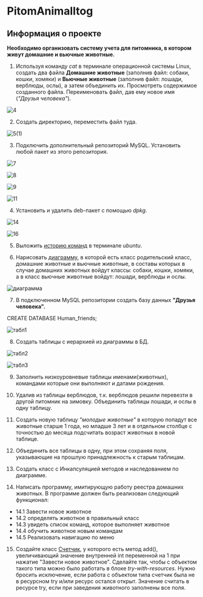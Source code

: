 # PitomAnimalItog
## Информация о проекте

**Необходимо организовать систему учета для питомника, в котором живут домашние и вьючные животные.**

1. Используя команду *cat* в терминале операционной системы Linux, создать
два файла **Домашние животные** (заполнив файл: собаки, кошки, хомяки) и **Вьючные животные** (заполнив файл: лошади, верблюды, ослы), а затем объединить их. Просмотреть содержимое созданного файла.
Переименовать файл, дав ему новое имя (*"Друзья человека"*).

![4](https://github.com/kir345/I_PITOMNIK_ANIMAL/assets/123649165/4c9095ff-6c08-4b72-9f5c-67d1cd4e967c)

2. Создать директорию, переместить файл туда.

![5(1)](https://github.com/kir345/I_PITOMNIK_ANIMAL/assets/123649165/964dc203-d53e-455a-9b75-e059cf9b9e90)

3. Подключить дополнительный репозиторий MySQL. Установить любой пакет
из этого репозитория.

![7](https://github.com/kir345/I_PITOMNIK_ANIMAL/assets/123649165/fec11ab6-e146-417b-994b-f4aad1590d8b)

![8](https://github.com/kir345/I_PITOMNIK_ANIMAL/assets/123649165/ce314086-2dad-4859-908a-4fce0506869c)

![9](https://github.com/kir345/I_PITOMNIK_ANIMAL/assets/123649165/c33d2515-1d13-47ad-8392-983fd05472fa)

![11](https://github.com/kir345/I_PITOMNIK_ANIMAL/assets/123649165/8bec9f20-a6fc-463f-9e26-141828213831)

4. Установить и удалить deb-пакет с помощью *dpkg*.

![14](https://github.com/kir345/I_PITOMNIK_ANIMAL/assets/123649165/bd5c9c0b-e455-4b66-b8b4-c67b63186f3d)

![16](https://github.com/kir345/I_PITOMNIK_ANIMAL/assets/123649165/aabfc795-55eb-4aa9-9313-b6dd8d7d613d)

5. Выложить [историю команд](HistoryComands.md) в терминале *ubuntu*.


6. Нарисовать [диаграмму](ANIMAL.drawio), в которой есть класс родительский класс, домашние
животные и вьючные животные, в составы которых в случае домашних
животных войдут классы: собаки, кошки, хомяки, а в класс вьючные животные
войдут: лошади, верблюды и ослы.

![диаграмма](https://github.com/kir345/I_PITOMNIK_ANIMAL/assets/123649165/60f2df6a-26d5-47b0-8b26-74bb75cc1569)

7. В подключенном MySQL репозитории создать базу данных **"Друзья
человека".**

CREATE DATABASE Human_friends;

![табл1](https://github.com/kir345/I_PITOMNIK_ANIMAL/assets/123649165/6bf82d27-a8de-4b7d-92aa-91fa9b574005)

8. Создать таблицы с иерархией из диаграммы в БД.
   
![табл2](https://github.com/kir345/I_PITOMNIK_ANIMAL/assets/123649165/1935dd0c-fb25-4ab6-883a-3add20cf75d5)

![табл3](https://github.com/kir345/I_PITOMNIK_ANIMAL/assets/123649165/c9bc5774-15fb-4f70-8f94-2b69852bb763)

9. Заполнить низкоуровневые таблицы именами(животных), командами
которые они выполняют и датами рождения.

10. Удалив из таблицы верблюдов, т.к. верблюдов решили перевезти в другой
питомник на зимовку. Объединить таблицы лошади, и ослы в одну таблицу.

11. Создать новую таблицу *"молодые животные"* в которую попадут все
животные старше 1 года, но младше 3 лет и в отдельном столбце с точностью
до месяца подсчитать возраст животных в новой таблице.

12. Объединить все таблицы в одну, при этом сохраняя поля, указывающие на
прошлую принадлежность к старым таблицам.

13. Создать класс с Инкапсуляцией методов и наследованием по диаграмме.

14. Написать программу, имитирующую работу реестра домашних животных.
В программе должен быть реализован следующий функционал:
* 14.1 Завести новое животное
* 14.2 определять животное в правильный класс
* 14.3 увидеть список команд, которое выполняет животное
* 14.4 обучить животное новым командам
* 14.5 Реализовать навигацию по меню

15. Создайте класс [Счетчик](Controller/KennelAccount.java), у которого есть метод add(), увеличивающий значение внутренней int переменной на 1 при нажатие "Завести новое
животное". Сделайте так, чтобы с объектом такого типа можно было работать в
блоке *try-with-resources*. Нужно бросить исключение, если работа с объектом
типа счетчик была не в ресурсном try и/или ресурс остался открыт. Значение
считать в ресурсе try, если при заведения животного заполнены все поля.
